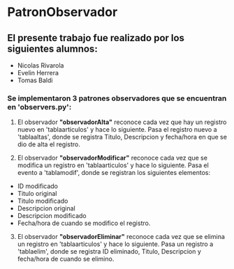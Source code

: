 # PatronObservador
## El presente trabajo fue realizado por los siguientes alumnos:
- Nicolas Rivarola
- Evelin Herrera
- Tomas Baldi

### Se implementaron 3 patrones observadores que se encuentran en 'observers.py':

1) El observador **"observadorAlta"** reconoce cada vez que hay un registro nuevo en 'tablaarticulos' y hace lo siguiente.
Pasa el registro nuevo a 'tablaaltas', donde se registra Titulo, Descripcion y fecha/hora en que se dio de alta el registro.

2) El observador **"observadorModificar"** reconoce cada vez que se modifica un registro en 'tablaarticulos' y hace lo siguiente.
Pasa el evento a 'tablamodif', donde se registran los siguientes elementos:
  - ID modificado
  - Titulo original
  - Titulo modificado
  - Descripcion original
  - Descripcion modificado
  - Fecha/hora de cuando se modifico el registro.

3) El observador **"observadorEliminar"** reconoce cada vez que se elimina un registro en 'tablaarticulos' y hace lo siguiente.
Pasa un registro a 'tablaelim', donde se registra ID eliminado, Titulo, Descripcion y fecha/hora de cuando se elimino.
